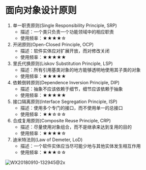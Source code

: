 # 面向对象设计原则
1. 单一职责原则(Single Responsibility Principle, SRP)
   - 描述：一个类只负责一个功能领域中的相应职责
   - 使用频率：★★★★☆
2. 开闭原则(Open-Closed Principle, OCP)
   - 描述：软件实体应对扩展开放，而对修改关闭
   - 使用频率：★★★★★
3. 里氏代换原则(Liskov Substitution Principle, LSP)
   - 描述：所有引用基类对象的地方能够透明地使用其子类的对象
   - 使用频率：★★★★★
4. 依赖倒转原则(Dependence  Inversion Principle, DIP)
   - 描述：抽象不应该依赖于细节，细节应该依赖于抽象
   - 使用频率：★★★★★
5. 接口隔离原则(Interface Segregation Principle, ISP)
   - 描述：使用多个专门的接口，而不使用单一的总接口
   - 使用频率：★★☆☆☆
6. 合成复用原则(Composite Reuse Principle, CRP)
   - 描述：尽量使用对象组合，而不是继承来达到复用的目的
   - 使用频率：★★★★☆
7. 迪米特法则(Law of Demeter, LoD)
   - 描述：一个软件实体应当尽可能少地与其他实体发生相互作用
   - 使用频率：★★★☆☆

![WX20180910-132945@2x](https://ws2.sinaimg.cn/large/006tNbRwgy1fv4dsqa320j31kw10zdrw.jpg)